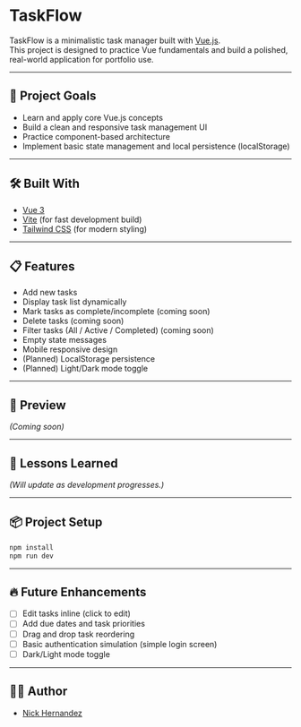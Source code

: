 # TaskFlow

TaskFlow is a minimalistic task manager built with [Vue.js](https://vuejs.org/).  
This project is designed to practice Vue fundamentals and build a polished, real-world application for portfolio use.

---

## 🚀 Project Goals

- Learn and apply core Vue.js concepts
- Build a clean and responsive task management UI
- Practice component-based architecture
- Implement basic state management and local persistence (localStorage)

---

## 🛠️ Built With

- [Vue 3](https://vuejs.org/)
- [Vite](https://vitejs.dev/) (for fast development build)
- [Tailwind CSS](https://tailwindcss.com/) (for modern styling)

---

## 📋 Features

- Add new tasks
- Display task list dynamically
- Mark tasks as complete/incomplete (coming soon)
- Delete tasks (coming soon)
- Filter tasks (All / Active / Completed) (coming soon)
- Empty state messages
- Mobile responsive design
- (Planned) LocalStorage persistence
- (Planned) Light/Dark mode toggle

---

## 📸 Preview

_(Coming soon)_

---

## 🧠 Lessons Learned

_(Will update as development progresses.)_

---

## 📦 Project Setup

```bash
npm install
npm run dev
```

---

## 🔥 Future Enhancements

- [ ] Edit tasks inline (click to edit)
- [ ] Add due dates and task priorities
- [ ] Drag and drop task reordering
- [ ] Basic authentication simulation (simple login screen)
- [ ] Dark/Light mode toggle

---

## 🧑‍💻 Author

- [Nick Hernandez](https://github.com/Nickolas-Hernandez)

